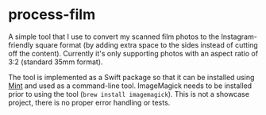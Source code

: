 # process-film

A simple tool that I use to convert my scanned film photos to the Instagram-friendly square format (by adding extra space to the sides instead of cutting off the content). Currently it's only supporting photos with an aspect ratio of 3:2 (standard 35mm format).

The tool is implemented as a Swift package so that it can be installed using [Mint](https://github.com/yonaskolb/Mint) and used as a command-line tool. ImageMagick needs to be installed prior to using the tool (`brew install imagemagick`). This is not a showcase project, there is no proper error handling or tests.
